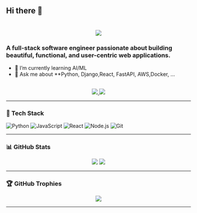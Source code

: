 ## Hi there 👋

<!--
**shubhanshu0006/shubhanshu0006** is a ✨ _special_ ✨ repository because its `README.md` (this file) appears on your GitHub profile.

Here are some ideas to get you started:

- 🔭 I’m currently working on ...
- 🌱 I’m currently learning ...
- 👯 I’m looking to collaborate on ...
- 🤔 I’m looking for help with ...
- 💬 Ask me about ...
- 📫 How to reach me: ...
- 😄 Pronouns: ...
- ⚡ Fun fact: ...
-->



<h1 align="center">
    <img src="https://readme-typing-svg.herokuapp.com/?font=Inter&size=48&center=true&vCenter=true&width=500&height=70&color=4493F8&duration=4000&lines=Welcome!+👋;+I'm+Shubhanshu!;" />
</h1>

### A full-stack software engineer passionate about building beautiful, functional, and user-centric web applications.


- 🌱 I’m currently learning AI/ML
- 💬 Ask me about **Python, Django,React, FastAPI, AWS,Docker, ...

<br>

<div align="center">
  <a href="shubhanshu.m.work@gmail.com">
    <img src="https://img.shields.io/badge/Gmail-333333?style=for-the-badge&logo=gmail&logoColor=red" />
  </a>
    
  <a href="https://in.linkedin.com/in/shubhanshu-mishra-4008a71b9" target="_blank">
    <img src="https://img.shields.io/badge/LinkedIn-0077B5?style=for-the-badge&logo=linkedin&logoColor=white" />
  </a>
  
</div>

<hr>


### 🧰 Tech Stack

![Python](https://img.shields.io/badge/-Python-333?style=flat-square&logo=python)
![JavaScript](https://img.shields.io/badge/-JavaScript-333?style=flat-square&logo=javascript)
![React](https://img.shields.io/badge/-React-333?style=flat-square&logo=react)
![Node.js](https://img.shields.io/badge/-Node.js-333?style=flat-square&logo=node.js)
![Git](https://img.shields.io/badge/-Git-333?style=flat-square&logo=git)

---

### 📊 GitHub Stats

<p align="center">
  <img src="https://github-readme-stats.vercel.app/api?username=shubhanshu0006&show_icons=true&theme=github_dark&hide_border=true" />
  <img src="https://github-readme-stats.vercel.app/api/top-langs/?username=shubhanshu0006&layout=compact&theme=github_dark&hide_border=true" />
</p>

---

### 🏆 GitHub Trophies

<p align="center">
  <img src="https://github-profile-trophy.vercel.app/?username=shubhanshu0006&theme=onestar&no-frame=true" />
</p>

---
